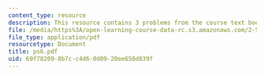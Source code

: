 ```yaml
---
content_type: resource
description: This resource contains 3 problems from the course text book.
file: /media/https%3A/open-learning-course-data-rc.s3.amazonaws.com/2-58j-radiative-transfer-spring-2006/69f782098b7cc4d60d0920ee650d039f_ps6.pdf
file_type: application/pdf
resourcetype: Document
title: ps6.pdf
uid: 69f78209-8b7c-c4d6-0d09-20ee650d039f
---
```

